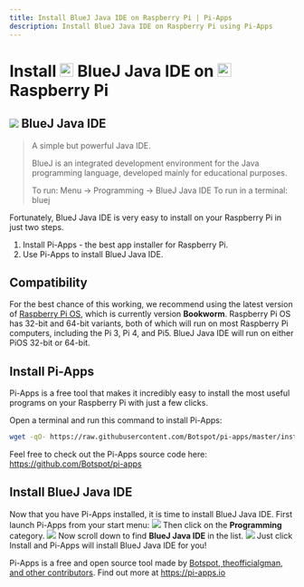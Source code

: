 ```yaml
---
title: Install BlueJ Java IDE on Raspberry Pi | Pi-Apps
description: Install BlueJ Java IDE on Raspberry Pi using Pi-Apps
---
```

<div class="simple-install-content content">

# Install <img src="/img/app-icons/BlueJ Java IDE/icon-64.png" height=24> BlueJ Java IDE on <img src=/img/other-icons/raspberrypi-icon.svg height=24> Raspberry Pi

## <img src="/img/app-icons/BlueJ Java IDE/icon-64.png"> BlueJ Java IDE
> A simple but powerful Java IDE.
> 
> BlueJ is an integrated development environment for the Java programming language, developed mainly for educational purposes.
> 
> To run: Menu -> Programming -> BlueJ Java IDE
> To run in a terminal: bluej

Fortunately, BlueJ Java IDE is very easy to install on your Raspberry Pi in just two steps.
1. Install Pi-Apps - the best app installer for Raspberry Pi.
2. Use Pi-Apps to install BlueJ Java IDE.
</div>
<div class="simple-install-content content">

## Compatibility
For the best chance of this working, we recommend using the latest version of [Raspberry Pi OS](https://www.raspberrypi.com/software/), which is currently version **Bookworm**.
Raspberry Pi OS has 32-bit and 64-bit variants, both of which will run on most Raspberry Pi computers, including the Pi 3, Pi 4, and Pi5.
BlueJ Java IDE will run on either PiOS 32-bit or 64-bit.
</div>
<div class="simple-install-content content">

## Install Pi-Apps

Pi-Apps is a free tool that makes it incredibly easy to install the most useful programs on your Raspberry Pi with just a few clicks.

Open a terminal and run this command to install Pi-Apps:
```bash
wget -qO- https://raw.githubusercontent.com/Botspot/pi-apps/master/install | bash
```
Feel free to check out the Pi-Apps source code here: https://github.com/Botspot/pi-apps
</div>
<div class="simple-install-content content">

## Install BlueJ Java IDE

Now that you have Pi-Apps installed, it is time to install BlueJ Java IDE.
First launch Pi-Apps from your start menu:
<img src="/img/start-menu.png">
Then click on the <b>Programming</b> category.
<img src="/img/category-selections/Programming.png">
Now scroll down to find <b>BlueJ Java IDE</b> in the list.
<img src="/img/app-icons/BlueJ Java IDE/app-selection.png">
Just click Install and Pi-Apps will install BlueJ Java IDE for you!
</div>
<div class="simple-install-content content">

Pi-Apps is a free and open source tool made by [Botspot, theofficialgman, and other contributors](/about/#contributors). Find out more at https://pi-apps.io
</div>
